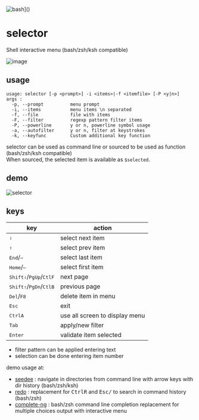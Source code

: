![bash](https://img.shields.io/badge/shell-bash%20|%20zsh%20|%20ksh%20-blue.svg)]()

# selector

Shell interactive menu (bash/zsh/ksh compatible)

![image](https://github.com/joknarf/selector/assets/10117818/c3c782eb-ad34-4c31-b806-fbd30270f03a)

## usage

```
usage: selector [-p <prompt>] -i <items>|-f <itemfile> [-P <y|n>]
args :
  -p, --prompt          menu prompt
  -i, --items           menu items \n separated
  -f, --file            file with items
  -F, --filter          regexp pattern filter items
  -P, --powerline       y or n, powerline symbol usage
  -a, --autofilter      y or n, filter at keystrokes
  -k, --keyfunc         Custom additional key function
```

selector can be used as command line or sourced to be used as function (bash/zsh/ksh compatible)  
When sourced, the selected item is available as `$selected`.

## demo

![selector](https://github.com/joknarf/selector/assets/10117818/586afdf3-fe0e-4801-b39e-db8efce6918c)

## keys

|key                             | action                                                |
|--------------------------------|-------------------------------------------------------|
|<kbd>⇩</kbd>                    | select next item                                      | 
|<kbd>⇧</kbd>                    | select prev item                                      |
|<kbd>End</kbd>/<kbd>⇨</kbd>     | select last item                                      |
|<kbd>Home</kbd>/<kbd>⇦</kbd>    | select first item                                     | 
|<kbd>Shift</kbd><kbd>⇩</kbd>/<kbd>PgUp</kbd>/<kbd>Ctl</kbd><kbd>F</kbd>| next page    |
|<kbd>Shift</kbd><kbd>⇧</kbd>/<kbd>PgDn</kbd>/<kbd>Ctl</kbd><kbd>B</kbd>| previous page|
|<kbd>Del</kbd>/<kbd>F8</kbd>    | delete item in menu                                   |
|<kbd>Esc</kbd>                  | exit                                                  |
|<kbd>Ctrl</kbd><kbd>A</kbd>    | use all screen to display menu                        |
|<kbd>Tab</kbd>                  | apply/new filter                                      |
|<kbd>Enter</kbd>                | validate item selected                                |

* filter pattern can be applied entering text
* selection can be done entering item number

demo usage at:

* [seedee](https://github.com/joknarf/seedee) : navigate in directories from command line with arrow keys with dir history (bash/zsh/ksh)
* [redo](https://github.com/joknarf/redo) : replacement for <kbd>Ctrl</kbd><kbd>R</kbd> and <kbd>Esc</kbd><kbd>/</kbd> to search in command history (bash/zsh)
* [complete-ng](https://github.com/joknarf/complete-ng) : bash/zsh command line completion replacement for multiple choices output with interactive menu
